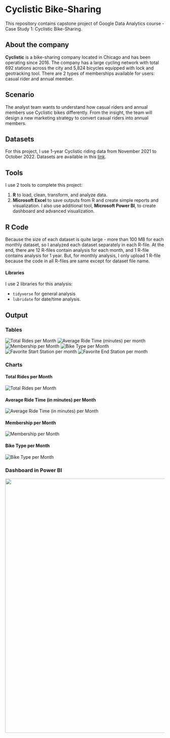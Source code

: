 # Cyclistic Bike-Sharing
This repository contains capstone project of Google Data Analytics course - Case Study 1: Cyclistic Bike-Sharing.

## About the company
**Cyclistic** is a bike-sharing company located in Chicago and has been operating since 2016. The company has a large cycling network with total 692 stations across the city and 5,824 bicycles equipped with lock and geotracking tool. There are 2 types of memberships available for users: casual rider and annual member.

## Scenario
The analyst team wants to understand how casual riders and annual members use Cyclistic bikes differently. From the insight, the team will design a new marketing strategy to convert casual riders into annual members.

## Datasets
For this project, I use 1-year Cyclistic riding data from November 2021 to October 2022. Datasets are available in this [link](https://divvy-tripdata.s3.amazonaws.com/index.html).

## Tools
I use 2 tools to complete this project:
1. **R** to load, clean, transform, and analyze data.
2. **Microsoft Excel** to save outputs from R and create simple reports and visualization.
I also use additional tool, **Microsoft Power BI**, to create dashboard and advanced visualization.

## R Code
Because the size of each dataset is quite large - more than 100 MB for each monthly dataset, so I analyzed each dataset separately in each R-file. At the end, there are 12 R-files contain analysis for each month, and 1 R-file contains analysis for 1 year. But, for monthly analysis, I only upload 1 R-file because the code in all R-files are same except for dataset file name.

#### Libraries
I use 2 libraries for this analysis:
* `tidyverse` for general analysis
* `lubridate` for date/time analysis.

## Output
### Tables
![Total Rides per Month](https://github.com/salmiah-ls/Cyclistic-Bike-Sharing/blob/main/images/table_total_rides.png)
![Average Ride Time (minutes) per month](https://github.com/salmiah-ls/Cyclistic-Bike-Sharing/blob/main/images/table_avg_ride_time.png)
<br />
![Membership per Month](https://github.com/salmiah-ls/Cyclistic-Bike-Sharing/blob/main/images/table_membership.png)
![Bike Type per Month](https://github.com/salmiah-ls/Cyclistic-Bike-Sharing/blob/main/images/table_bike_type.png)
![Favorite Start Station per month](https://github.com/salmiah-ls/Cyclistic-Bike-Sharing/blob/main/images/table_favorite_start_station.png)
![Favorite End Station per month](https://github.com/salmiah-ls/Cyclistic-Bike-Sharing/blob/main/images/table_favorite_end_station.png)

### Charts
#### Total Rides per Month
![Total Rides per Month](https://github.com/salmiah-ls/Cyclistic-Bike-Sharing/blob/main/images/chart_total_rides.png)

#### Average Ride Time (in minutes) per Month
![Average Ride Time (in minutes) per Month](https://github.com/salmiah-ls/Cyclistic-Bike-Sharing/blob/main/images/chart_avg_ride_time.png)

#### Membership per Month
![Membership per Month](https://github.com/salmiah-ls/Cyclistic-Bike-Sharing/blob/main/images/chart_membership.png)

#### Bike Type per Month
![Bike Type per Month](https://github.com/salmiah-ls/Cyclistic-Bike-Sharing/blob/main/images/chart_bike_type.png)

### Dashboard in Power BI
<img src="https://github.com/salmiah-ls/Cyclistic-Bike-Sharing/blob/main/images/report.png" width="800">
